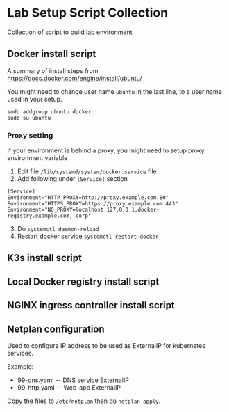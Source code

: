 # Lab Setup Script Collection

Collection of script to build lab environment

## Docker install script

A summary of install steps from https://docs.docker.com/engine/install/ubuntu/

You might need to change user name `ubuntu` in the last line, to a user name used in your setup.

```
sudo addgroup ubuntu docker
sudo su ubuntu
```

### Proxy setting

If your environment is behind a proxy, you might need to setup proxy environment variable

1. Edit file `/lib/systemd/system/docker.service` file 
2. Add following under `[Service]` section

  ```
  [Service]
  Environment="HTTP_PROXY=http://proxy.example.com:80"
  Environment="HTTPS_PROXY=https://proxy.example.com:443"
  Environment="NO_PROXY=localhost,127.0.0.1,docker-registry.example.com,.corp"
  ```
3. Do `systemctl daemon-reload`
4. Restart docker service `systemctl restart docker`

## K3s install script

## Local Docker registry install script

## NGINX ingress controller install script

## Netplan configuration

Used to configure IP address to be used as ExternalIP for kubernetes services.

Example:
- 99-dns.yaml -- DNS service ExternalIP
- 99-http.yaml -- Web-app ExternalIP

Copy the files to `/etc/netplan` then do `netplan apply`.
